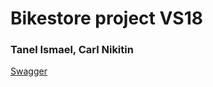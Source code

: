 # Bikestore project VS18
### Tanel Ismael, Carl Nikitin
[Swagger](https://app.swaggerhub.com/apis-docs/Dream-Team66/BikeShop/1.0.0)